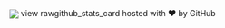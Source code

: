 
<img align="center" src="https://github-readme-stats.vercel.app/api/<CARD_TYPE>/?username=seanFlutter&theme=<THEME_NAME>" />
view rawgithub_stats_card hosted with ❤ by GitHub
